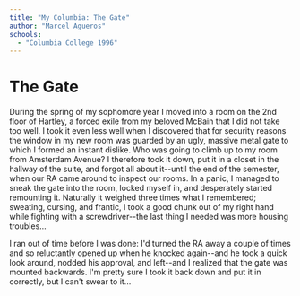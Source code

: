 ```yaml
---
title: "My Columbia: The Gate"
author: "Marcel Agueros"
schools:
  - "Columbia College 1996"
---
```


# The Gate

During the spring of my sophomore year I moved into a room on the 2nd floor of Hartley, a forced exile from my beloved McBain that I did not take too well. I took it even less well when I discovered that for security reasons the window in my new room was guarded by an ugly, massive metal gate to which I formed an instant dislike. Who was going to climb up to my room from Amsterdam Avenue? I therefore took it down, put it in a closet in the hallway of the suite, and forgot all about it--until the end of the semester, when our RA came around to inspect our rooms. In a panic, I managed to sneak the gate into the room, locked myself in, and desperately started remounting it. Naturally it weighed three times what I remembered; sweating, cursing, and frantic, I took a good chunk out of my right hand while fighting with a screwdriver--the last thing I needed was more housing troubles...

I ran out of time before I was done: I'd turned the RA away a couple of times and so reluctantly opened up when he knocked again--and he took a quick look around, nodded his approval, and left--and I realized that the gate was mounted backwards. I'm pretty sure I took it back down and put it in correctly, but I can't swear to it...
